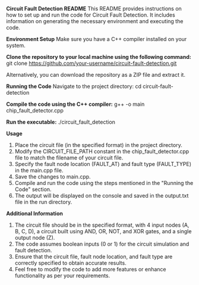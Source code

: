 
**Circuit Fault Detection README**
This README provides instructions on how to set up and run the code for Circuit Fault Detection. It includes information on generating the necessary environment and executing the code.

**Environment Setup**
Make sure you have a C++ compiler installed on your system.

**Clone the repository to your local machine using the following command:**
git clone https://github.com/your-username/circuit-fault-detection.git

Alternatively, you can download the repository as a ZIP file and extract it.

**Running the Code**
Navigate to the project directory:
cd circuit-fault-detection

**Compile the code using the C++ compiler:**
g++ -o main chip_fault_detector.cpp

**Run the executable:**
./circuit_fault_detection

**Usage**
1. Place the circuit file (in the specified format) in the project directory.
2. Modify the CIRCUIT_FILE_PATH constant in the chip_fault_detector.cpp file to match the filename of your circuit file.
3. Specify the fault node location (FAULT_AT) and fault type (FAULT_TYPE) in the main.cpp file.
4. Save the changes to main.cpp.
5. Compile and run the code using the steps mentioned in the "Running the Code" section.
6. The output will be displayed on the console and saved in the output.txt file in the run directory.

**Additional Information**
1. The circuit file should be in the specified format, with 4 input nodes (A, B, C, D), a circuit built using AND, OR, NOT, and XOR gates, and a single output node (Z).
2. The code assumes boolean inputs (0 or 1) for the circuit simulation and fault detection.
3. Ensure that the circuit file, fault node location, and fault type are correctly specified to obtain accurate results.
4. Feel free to modify the code to add more features or enhance functionality as per your requirements.
